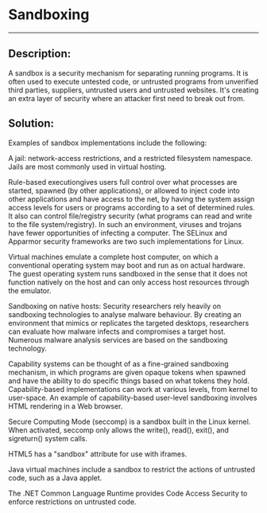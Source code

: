 # Sandboxing
-------

## Description:

A sandbox is a security mechanism for separating running programs.
It is often used to execute untested code, or untrusted programs from
unverified third parties, suppliers, untrusted users and untrusted websites. It's creating
an extra layer of security where an attacker first need to break out from.

## Solution:

Examples of sandbox implementations include the following:

A jail: 
network-access restrictions, and a restricted filesystem namespace. Jails are most commonly used in virtual hosting.

Rule-based executiongives users full control over what processes are started, spawned (by other applications), or allowed to inject code into other applications and have access to the net, by having the system assign access levels for users or programs according to a set of determined rules. It also can control file/registry security (what programs can read and write to the file system/registry). In such an environment, viruses and trojans have fewer opportunities of infecting a computer. The SELinux and Apparmor security frameworks are two such implementations for Linux.

Virtual machines emulate a complete host computer, on which a conventional operating system may boot and run as on actual hardware. The guest operating system runs sandboxed in the sense that it does not function natively on the host and can only access host resources through the emulator.

Sandboxing on native hosts: Security researchers rely heavily on sandboxing technologies to analyse malware behaviour. By creating an environment that mimics or replicates the targeted desktops, researchers can evaluate how malware infects and compromises a target host. Numerous malware analysis services are based on the sandboxing technology.

Capability systems can be thought of as a fine-grained sandboxing mechanism, in which programs are given opaque tokens when spawned and have the ability to do specific things based on what tokens they hold. Capability-based implementations can work at various levels, from kernel to user-space. An example of capability-based user-level sandboxing involves HTML rendering in a Web browser.

Secure Computing Mode (seccomp) is a sandbox built in the Linux kernel. When activated, seccomp only allows the write(), read(), exit(), and sigreturn() system calls.

HTML5 has a "sandbox" attribute for use with iframes.

Java virtual machines include a sandbox to restrict the actions of untrusted code, such as a Java applet.

The .NET Common Language Runtime provides Code Access Security to enforce restrictions on untrusted code.
```
